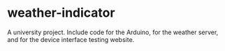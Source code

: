 # weather-indicator
A university project. Include code for the Arduino, for the weather server, and for the device interface testing website.
